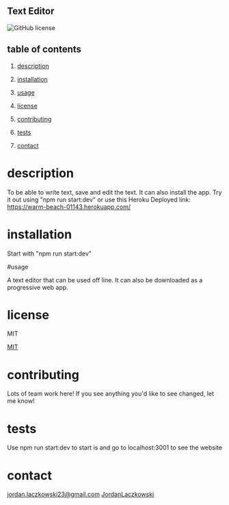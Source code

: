 ## Text Editor

![GitHub license](https://img.shields.io/badge/license-MIT-blue.svg)

## table of contents

1. [description](#description)

2. [installation](#installation)

3. [usage](#usage)

4. [license](#license)

5. [contributing](#contributing)

6. [tests](#tests)

7. [contact](#contact)

# description

To be able to write text, save and edit the text. It can also install the app. Try it out using "npm run start:dev" or use this Heroku Deployed link: https://warm-beach-01143.herokuapp.com/

# installation

Start with "npm run start:dev"

#usage

A text editor that can be used off line. It can also be downloaded as a progressive web app.

# license

MIT

[MIT](https://choosealicense.com/licenses/mit/)

# contributing

Lots of team work here! If you see anything you'd like to see changed, let me know!

# tests

Use npm run start:dev to start is and go to localhost:3001 to see the website

# contact

jordan.laczkowski23@gmail.com
[JordanLaczkowski](https://github.com/JordanLaczkowski)

